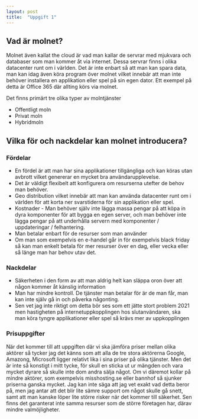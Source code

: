 ```yaml
---
layout: post
title:  "Uppgift 1"
---
```


## Vad är molnet? 

Molnet även kallat the cloud är vad man kallar de servrar med mjukvara och databaser som man kommer åt via internet. Dessa servrar finns i olika datacenter runt om i världen. Det är inte enbart så att man kan spara data, man kan idag även köra program över molnet vilket innebär att man inte behöver installera en applikation eller spel på sin egen dator. Ett exempel på detta är Office 365 där allting körs via molnet. 

Det finns primärt tre olika typer av molntjänster

* Offentligt moln
* Privat moln
* Hybridmoln

## Vilka för och nackdelar kan molnet introducera?

### Fördelar

* En fördel är att man har sina applikationer tillgängliga och kan köras utan avbrott vilket genererar en mycket bra användarupplevelse. 
* Det är väldigt flexibelt att konfigurera om resurserna utefter de behov man behöver. 
* Geo distribution vilket innebär att man kan använda datacenter runt om i världen för att korta ner svarstiderna för sin applikation eller spel. 
* Kostnader - Man behöver själv inte lägga massa pengar på att köpa in dyra komponenter för att bygga en egen server, och man behöver inte lägga pengar på att underhålla servern med komponenter / uppdateringar / felhantering. 
* Man betalar enbart för de resurser som man använder
* Om man som exempelvis en e-handel går in för exempelvis black friday så kan man enkelt betala för mer resurser över en dag, eller vecka eller så länge man har behov utav det.

### Nackdelar

* Säkerheten i den form av att man aldrig helt kan släppa oron över att någon kommer åt känslig information
* Man har mindre kontroll. De tjänster man betalar för är de man får, man kan inte själv gå in och påverka någonting.
* Sen vet jag inte riktigt om detta bör ses som ett jätte stort problem 2021 men hastigheten på internetuppkopplingen hos slutanvändaren, ska man köra tyngre applikationer eller spel så krävs mer av uppkopplingen

### Prisuppgifter 

När det kommer till att uppgiften där vi ska jämföra priser mellan olika aktörer så tycker jag det känns som att alla de tre stora aktörerna Google, Amazong, Microsoft ligger relativt lika i sina priser på olika tjänster. 
Men det är inte så konstigt i mitt tycke, för skull en sticka ut ur mängden och vara mycket dyrare så skulle inte dom andra sälja något. Om vi däremot kollar på mindre aktörer, som exempelvis misshosting.se eller bannhof så sjunker priserna ganska mycket. 
Jag kan inte säga att jag vet exakt vad detta beror på, men jag antar att det blir lite sämre support om något skulle gå snett, samt att man kanske löper lite större risker när det kommer till säkerhet. Sen finns det garanterat inte samma resurser som de större företagen har, därav mindre valmöjligheter. 